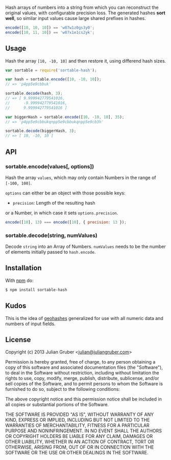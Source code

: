 
Hash arrays of numbers into a string from which you can reconstruct the
original values, with configurable precision loss. The generated hashes
**sort well**, so similar input values cause large shared prefixes in hashes.

```js
encode([10, 10, 10]) == 'w07w1z0gs3y0';
encode([10, 11, 10]) == 'w07x1e1cs2yk';
```

## Usage

Hash the array `[10, -10, 10]` and then restore it, using differend
hash sizes.

```js
var sortable = require('sortable-hash');

var hash = sortable.encode([10, -10, 10]);
// => 'p4pp5e9cbbuk'

sortable.decode(hash, 3);
// => [ 9.999942779541016,
//      -9.999942779541016,
//      9.999942779541016 ]

var biggerHash = sortable.encode([10, -10, 10], 35);
// => 'p4pp5e9cbbukqnpp5e9cbbukqnpp5e9cb3h'

sortable.decode(biggerHash, 3);
// => [ 10, -10, 10 ]
```

## API

### sortable.encode(values[, options])

Hash the array `values`, which may only contain Numbers in the range of
`[-100, 100]`.

`options` can either be an object with those possible keys:

* `precision`: Length of the resulting hash

or a Number, in which case it sets `options.precision`.

```js
encode([10], 13) === encode([10], { precision: 13 });
```

### sortable.decode(string, numValues)

Decode `string` into an Array of Numbers. `numValues` needs to be the number
of elements initially passed to `hash.encode`.

## Installation

With [npm](http://npmjs.org) do:

```bash
$ npm install sortable-hash
```

## Kudos

This is the idea of [geohashes](http://en.wikipedia.org/wiki/Geohash)
generalized for use with all numeric data and numbers of input fields.

## License

Copyright (c) 2013 Julian Gruber &lt;julian@juliangruber.com&gt;

Permission is hereby granted, free of charge, to any person obtaining a copy
of this software and associated documentation files (the "Software"), to deal
in the Software without restriction, including without limitation the rights
to use, copy, modify, merge, publish, distribute, sublicense, and/or sell
copies of the Software, and to permit persons to whom the Software is
furnished to do so, subject to the following conditions:

The above copyright notice and this permission notice shall be included in
all copies or substantial portions of the Software.

THE SOFTWARE IS PROVIDED "AS IS", WITHOUT WARRANTY OF ANY KIND, EXPRESS OR
IMPLIED, INCLUDING BUT NOT LIMITED TO THE WARRANTIES OF MERCHANTABILITY,
FITNESS FOR A PARTICULAR PURPOSE AND NONINFRINGEMENT. IN NO EVENT SHALL THE
AUTHORS OR COPYRIGHT HOLDERS BE LIABLE FOR ANY CLAIM, DAMAGES OR OTHER
LIABILITY, WHETHER IN AN ACTION OF CONTRACT, TORT OR OTHERWISE, ARISING FROM,
OUT OF OR IN CONNECTION WITH THE SOFTWARE OR THE USE OR OTHER DEALINGS IN
THE SOFTWARE.
